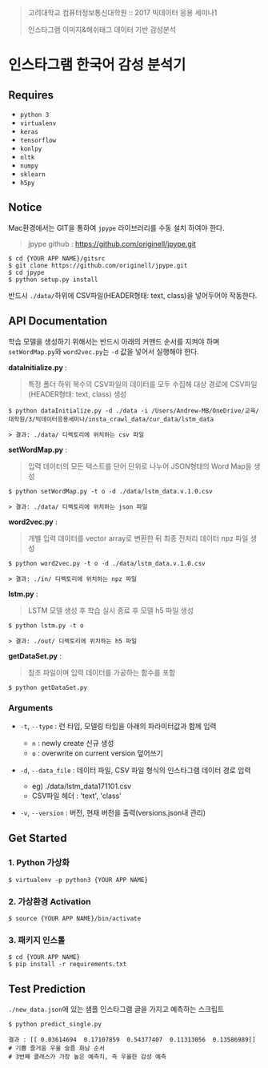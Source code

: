 > 고려대학교 컴퓨터정보통신대학원 :: 2017 빅데이터 응용 세미나1
> 
> 인스타그램 이미지&해쉬태그 데이터 기반 감성분석

인스타그램 한국어 감성 분석기
===


Requires
------------------
 * `python 3`
 * `virtualenv`
 * `keras`
 * `tensorflow `
 * `konlpy `
 * `nltk`
 * `numpy`
 * `sklearn`
 * `h5py `


Notice
------------------
Mac환경에서는 GIT을 통하여 `jpype` 라이브러리를 수동 설치 하여야 한다.
> jpype github : https://github.com/originell/jpype.git

	$ cd {YOUR APP NAME}/gitsrc
	$ git clone https://github.com/originell/jpype.git
	$ cd jpype
	$ python setup.py install

반드시 `./data/`하위에 CSV파일(HEADER형태: text, class)을 넣어두어야 작동한다.

API Documentation
------------------
학습 모델을 생성하기 위해서는 반드시 아래의 커맨드 순서를 지켜야 하며 `setWordMap.py`와 `word2vec.py`는 `-d` 값을 넣어서 실행해야 한다.

**dataInitialize.py** :
> 특정 폴더 하위 복수의 CSV파일의 데이터를 모두 수집해 대상 경로에 CSV파일(HEADER형태: text, class) 생성

	$ python dataInitialize.py -d ./data -i /Users/Andrew-MB/OneDrive/교육/대학원/3/빅데이터응용세미나/insta_crawl_data/cur_data/lstm_data

	> 결과: ./data/ 디렉토리에 위치하는 csv 파일

**setWordMap.py** :
> 입력 데이터의 모든 텍스트를 단어 단위로 나누어 JSON형태의 Word Map을 생성 

	$ python setWordMap.py -t o -d ./data/lstm_data.v.1.0.csv
	
	> 결과: ./data/ 디렉토리에 위치하는 json 파일

**word2vec.py** :
> 개별 입력 데이터를 vector array로 변환한 뒤 최종 전처리 데이터 npz 파일 생성

	$ python word2vec.py -t o -d ./data/lstm_data.v.1.0.csv

	> 결과: ./in/ 디렉토리에 위치하는 npz 파일

**lstm.py** :	
> LSTM 모델 생성 후 학습 실시 종료 후 모델 h5 파일 생성

	$ python lstm.py -t o

	> 결과: ./out/ 디렉토리에 위치하는 h5 파일

**getDataSet.py** :		
> 참조 파일이며 입력 데이터를 가공하는 함수를 포함

	$ python getDataSet.py

### Arguments
- `-t`, `--type` : 런 타입, 모델링 타입을 아래의 파라미터값과 함께 입력
	- `n` : newly create	신규 생성
	- `o` : overwrite on current version 덮어쓰기

- `-d`, `--data_file` : 데이터 파일, CSV 파일 형식의 인스타그램 데이터 경로 입력
	- eg) ./data/lstm_data171101.csv
	- CSV파일 헤더 :  'text', 'class'
- `-v`, `--version` : 버전, 현재 버전을 출력(versions.json내 관리)

Get Started
------------------

### 1. Python 가상화 
	$ virtualenv -p python3 {YOUR APP NAME}
	
### 2. 가상환경 Activation
	$ source {YOUR APP NAME}/bin/activate

### 3. 패키지 인스톨
	$ cd {YOUR APP NAME}
	$ pip install -r requirements.txt

Test Prediction
------------------
`./new_data.json`에 있는 샘플 인스타그램 글을 가지고 예측하는 스크립트

	$ python predict_single.py 
	
	결과 : [[ 0.03614694  0.17107859  0.54377407  0.11313056  0.13586989]]  
	# 기쁨 즐거움 우울 슬픔 화남 순서
	# 3번째 클래스가 가장 높은 예측치, 즉 우울한 감성 예측